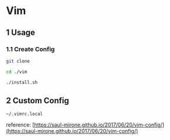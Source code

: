 # Vim

## 1 Usage

### 1.1 Create Config

```bash
git clone

cd ./vim

./install.sh
```

## 2 Custom Config

```
~/.vimrc.local
```

reference: [https://saul-mirone.github.io/2017/06/20/vim-config/](https://saul-mirone.github.io/2017/06/20/vim-config/)


